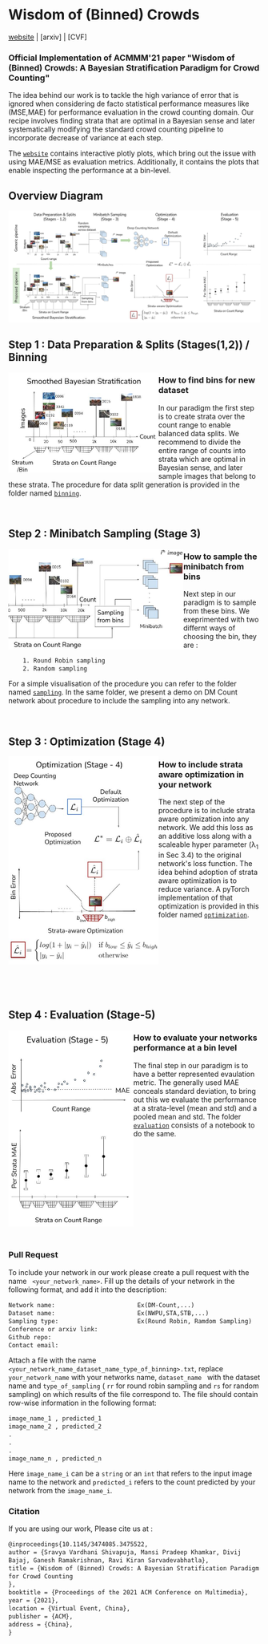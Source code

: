 # Wisdom of (Binned) Crowds
<!-- Add the arvix and conference paper link here once available-->
[website](https://deepcount.iiit.ac.in/) | [arxiv] | [CVF]

### Official Implementation of ACMMM'21 paper "Wisdom of (Binned) Crowds: A Bayesian Stratification Paradigm for Crowd Counting"


The idea behind our work is to tackle the high variance of error that is ignored when considering de facto statistical performance measures like (MSE,MAE) for performance evaluation in the crowd counting domain. Our recipe involves finding strata that are optimal in a Bayesian sense and later systematically modifying the standard crowd counting pipeline to incorporate decrease of variance at each step.

The [```website```](https://deepcount.iiit.ac.in/) contains interactive plotly plots, which bring out the issue with using MAE/MSE as evaluation metrics. Additionally, it contains the plots that enable inspecting the performance at a bin-level.



## Overview Diagram

![here](images/main.jpg) 

## Step 1 : Data Preparation & Splits (Stages(1,2)) / Binning 


<img align="left" width="300" height="200" src="images/bin_demo.jpg">

### How to find bins for new dataset

In our paradigm the first step is to create strata over the count range to enable balanced data splits.
We recommend to divide the entire range of counts into strata which are optimal in Bayesian sense, and later sample images that belong to these strata. The procedure for data split generation is provided in the folder named [```binning```](binning).


<br />

## Step 2 : Minibatch Sampling (Stage 3) 

<img align="left" width="350" height="200" src="images/sampling_demo.jpg">

### How to sample the minibatch from bins
Next step in our paradigm is to sample from these bins. We exeprimented with two differnt ways of choosing the bin, they are :

```
    1. Round Robin sampling
    2. Random sampling
```

For a simple visualisation of the procedure you can refer to the folder named [```sampling```](sampling). In the same folder, we present a demo on DM Count network about procedure to include the sampling into any network.

<br />

## Step 3 : Optimization (Stage 4) 

<img align="left" width="300" height="415" src="images/opt_demo.jpg">

### How to include strata aware optimization in your network

The next step of the procedure is to include strata aware optimization into any network. We add this loss as an additive loss along with a scaleable hyper parameter (λ<sub>1</sub> in Sec 3.4) to the original network's loss function. The idea behind adoption of strata aware optimization is to reduce variance. A pyTorch implementation of that optimization is provided in this folder named [```optimization```](optimization).

<br />
<br />
<br />
<br />
<br />
<br />
<br />
<br />

## Step 4 : Evaluation (Stage-5) 

<img align="left" width="250" height="392" src="images/eval_demo.jpg">

### How to evaluate your networks performance at a bin level 

<!-- Add a notebook that takes the model and architecture loads it returns the mean and std and if a dataset name and its bins are provided generates the bin level plots (like our website) and plots that shows its performance sample wise across the count range. -->

The final step in our paradigm is to have a better represented evaulation metric. The generally used MAE conceals standard deviation, to bring out this we evaluate the performance at a strata-level (mean and std) and a pooled mean and std. The folder [```evaluation```](evaluation) consists of a notebook to do the same.


<br />
<br />
<br />
<br />
<br />
<br />
<br />
<br />
<br />
<br />
<br />

### Pull Request 
To include your network in our work please create a pull request with the name ``` <your_network_name>```. 
Fill up the details of your network in the following format, and add it into the description:
```
Network name:                       Ex(DM-Count,...)
Dataset name:                       Ex(NWPU,STA,STB,...)
Sampling type:                      Ex(Round Robin, Ramdom Sampling)
Conference or arxiv link:
Github repo:
Contact email:
```
Attach a file with the name ```<your_network_name_dataset_name_type_of_binning>.txt```, replace ```your_network_name``` with your networks name, ```dataset_name ``` with the dataset name and ```type_of_sampling``` ( ```rr``` for round robin sampling and ```rs``` for random sampling) on which results of the file correspond to. The file should contain row-wise information in the following format:

```
image_name_1 , predicted_1
image_name_2 , predicted_2
.
.
.
image_name_n , predicted_n
```
Here ```image_name_i``` can be a ```string``` or an ```int``` that refers to the input image name to the network and ```predicted_i``` refers to the count predicted by your network from the ```image_name_i```.


### Citation
If you are using our work, Please cite us at :
```
@inproceedings{10.1145/3474085.3475522,
author = {Sravya Vardhani Shivapuja, Mansi Pradeep Khamkar, Divij Bajaj, Ganesh Ramakrishnan, Ravi Kiran Sarvadevabhatla},
title = {Wisdom of (Binned) Crowds: A Bayesian Stratification Paradigm
for Crowd Counting
},
booktitle = {Proceedings of the 2021 ACM Conference on Multimedia},
year = {2021},
location = {Virtual Event, China},
publisher = {ACM},
address = {China},
}

```

